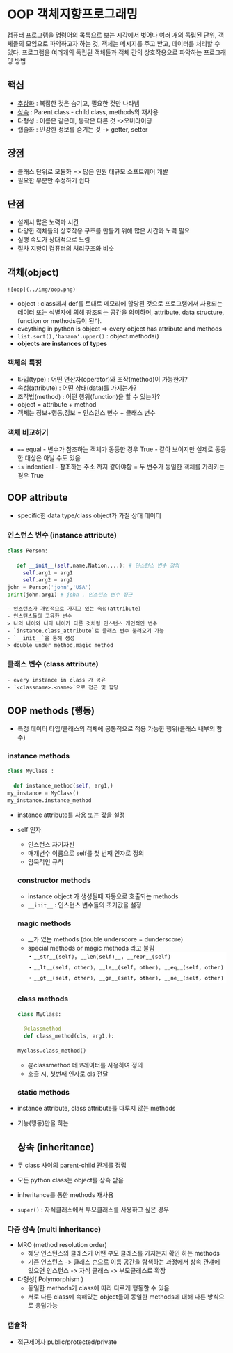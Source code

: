 # OOP 객체지향프로그래밍

컴퓨터 프로그램을 명령어의 목록으로 보는 시각에서 벗어나 여러 개의 독립된 단위, 객체들의 모임으로 파악하고자 하는 것, 객체는 메시지를 주고 받고, 데이터를 처리할 수 있다.
프로그램을 여러개의 독립된 객체들과 객체 간의 상호작용으로 파악하는 프로그래밍 방법

 ## 핵심
  - [추상화](#) : 복잡한 것은 숨기고, 필요한 것만 나타냄
  - [상속](#상속-inheritance) : Parent class - child class, methods의 재사용
  - 다형성 : 이름은 같은데, 동작은 다른 것 ->오버라이딩
  - 캡슐화 : 민감한 정보를 숨기는 것 -> getter, setter
  
 ## 장점
  - 클래스 단위로 모듈화 => 많은 인원 대규모 소프트웨어 개발
  - 필요한 부분만 수정하기 쉽다
  
  ## 단점
  - 설계시 많은 노력과 시간
   - 다양한 객체들의 상호작용 구조를 만들기 위해 많은 시간과 노력 필요
  - 실행 속도가 상대적으로 느림
   - 절차 지향이 컴퓨터의 처리구조와 비슷
    
 ## 객체(object)
    
    ![oop](../img/oop.png)
  - object : class에서 def를 토대로 메모리에 할당된 것으로 프로그램에서 사용되는 데이터 또는 식별자에 의해 참조되는 공간을 의미하며, attribute, data structure, function or methods등이 된다.
   - eveything in python is object => every object has attribute and methods 
   - `list.sort(),'banana'.upper()` : object.methods()
  - **objects are instances of types**
  
   ### 객체의 특징
   - 타입(type) : 어떤 연산자(operator)와 조작(method)이 가능한가?
   - 속성(attribute) : 어떤 상태(data)를 가지는가?
   - 조작법(method) : 어떤 행위(function)을 할 수 있는가?
   - object = attribute + method
   - 객체는 정보+행동,정보 = 인스턴스 변수 + 클래스 변수
  
   ### 객체 비교하기
   - `==` equal
    - 변수가 참조하는 객체가 동등한 경우 True
    - 같아 보이지만 실제로 동등한 대상은 아닐 수도 있음
   - `is` indentical
    - 참조하는 주소 까지 같아야함 = 두 변수가 동일한 객체를 가리키는 경우 True
  ## OOP attribute
   -  specific한 data type/class object가 가질 상태 데이터
   ### 인스턴스 변수 (instance attribute)
   ```python
   class Person:
      
      def __init__(self,name,Nation,...): # 인스턴스 변수 정의
        self.arg1 = arg1
        self.arg2 = arg2
   john = Person('john','USA')
   print(john.arg1) # john , 인스턴스 변수 접근

   ```
    - 인스턴스가 개인적으로 가지고 있는 속성(attribute)
    - 인스턴스들의 고유한 변수
    > 나의 나이와 너의 나이가 다른 것처럼 인스턴스 개인적인 변수
    - `instance.class_attribute`로 클래스 변수 불러오기 가능
    - `__init__`을 통해 생성 
    > double under method,magic method
   ### 클래스 변수 (class attribute)
    - every instance in class 가 공유
    - `<classname>.<name>`으로 접근 및 할당

  ## OOP methods (행동)
   - 특정 데이터 타입/클래스의 객체에 공통적으로 적용 가능한 행위(클래스 내부의 함수)
   ### instance methods
  ```python
  class MyClass :
  
    def instance_method(self, arg1,)
  my_instance = MyClass()
  my_instance.instance_method
  ```
- instance attribute를 사용 또는 값을 설정
- self 인자
    - 인스턴스 자기자신
    - 매개변수 이름으로 self를 첫 번째 인자로 정의
    - 암묵적인 규칙
   ### constructor methods
   - instance object 가 생성될때 자동으로 호출되는 methods
   - `__init__` : 인스턴스 변수들의 초기값을 설정
   ### magic methods
   - __가 있는 methods (double underscore = dunderscore)
   - special methods or magic methods 라고 불림
   ![magic methods](../img/magicmethods.png)
   ### class methods
   ```python
   class MyClass:

     @classmethod
     def class_method(cls, arg1,):

   Myclass.class_method()
   ```
   - @classmethod 데코레이터를 사용하여 정의
   - 호출 시, 첫번째 인자로 cls 전달
  
  ### static methods
- instance attribute, class attribute를 다루지 않는 methods
- 기능(행동)만을 하는 
  
  ## 상속 (inheritance)
- 두 class 사이의 parent-child 관계를 정립
- 모든 python class는 object를 상속 받음
- inheritance를 통한 methods 재사용
- `super()` : 자식클래스에서 부모클래스를 사용하고 싶은 경우

### 다중 상속 (multi inheritance)

- MRO (method resolution order)
  - 해당 인스턴스의 클래스가 어떤 부모 클래스를 가지는지 확인 하는 methods
  - 기존 인스턴스 -> 클래스 순으로 이름 공간을 탐색하는 과정에서 상속 관걔에 있으면 인스턴스 -> 자식 클래스 -> 부모클래스로 확장
- 다형성( Polymorphism )
  - 동일한 methods가 class에 따라 다르게 행동할 수 있음
  - 서로 다른 class에 속해있는 object들이 동일한 methods에 대해 다른 방식으로 응답가능

### 캡슐화

- 접근제어자 public/protected/private